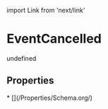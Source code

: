 import Link from 'next/link'
# EventCancelled

undefined

## Properties

<Grid>
* [](/Properties/Schema.org/)

</Grid>

